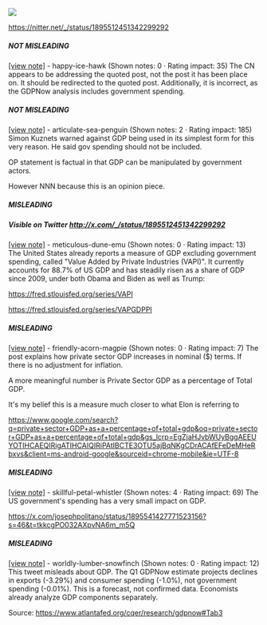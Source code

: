 ![](https://i.imgur.com/nhBWHnC.png)

https://nitter.net/_/status/1895512451342299292
##### NOT MISLEADING

[[view note]](https://x.com/i/birdwatch/n/1895561804039721409) - happy-ice-hawk (Shown notes: 0 · Rating impact: 35)
The CN appears to be addressing the quoted post, not the post it has been place on. It should be redirected to the quoted post. Additionally, it is incorrect, as the GDPNow analysis includes government spending.

##### NOT MISLEADING

[[view note]](https://x.com/i/birdwatch/n/1895560177715179805) - articulate-sea-penguin (Shown notes: 2 · Rating impact: 185)
Simon Kuznets warned against GDP being used in its simplest form for this very reason.  He said gov spending should not be included.  

OP statement is factual in that GDP can be manipulated by government actors.

However NNN because this is an opinion piece.

##### MISLEADING
##### Visible on Twitter http://x.com/_/status/1895512451342299292
[[view note]](https://x.com/i/birdwatch/n/1895680890908316084) - meticulous-dune-emu (Shown notes: 0 · Rating impact: 13)
The United States already reports a measure of GDP excluding government spending, called "Value Added by Private Industries (VAPI)".  It currently accounts for 88.7% of US GDP and has steadily risen as a share of GDP since 2009, under both Obama and Biden as well as Trump:

https://fred.stlouisfed.org/series/VAPI 

https://fred.stlouisfed.org/series/VAPGDPPI

##### MISLEADING

[[view note]](https://x.com/i/birdwatch/n/1895960974286279006) - friendly-acorn-magpie (Shown notes: 0 · Rating impact: 7)
The post explains how private sector GDP increases in nominal ($) terms. If there is no adjustment for inflation.

A more meaningful number is Private Sector GDP as a percentage of Total GDP.

It's my belief this is a measure much closer to what Elon is referring to

https://www.google.com/search?q=private+sector+GDP+as+a+percentage+of+total+gdp&oq=private+sector+GDP+as+a+percentage+of+total+gdp&gs_lcrp=EgZjaHJvbWUyBggAEEUYOTIHCAEQIRigATIHCAIQIRiPAtIBCTE3OTU5ajBqNKgCDrACAfEFeDeMHeRbxvs&client=ms-android-google&sourceid=chrome-mobile&ie=UTF-8

##### MISLEADING

[[view note]](https://x.com/i/birdwatch/n/1895571773061533862) - skillful-petal-whistler (Shown notes: 4 · Rating impact: 69)
The US government's spending has a very small impact on GDP. 

https://x.com/josephpolitano/status/1895541427771523156?s=46&t=tkkcgPO032AXpvNA6m_m5Q

##### MISLEADING

[[view note]](https://x.com/i/birdwatch/n/1895553755497558295) - worldly-lumber-snowfinch (Shown notes: 0 · Rating impact: 12)
This tweet misleads about GDP. The Q1 GDPNow estimate projects declines in exports (-3.29%) and consumer spending (-1.0%), not government spending (-0.01%). This is a forecast, not confirmed data. Economists already analyze GDP components separately.

Source: https://www.atlantafed.org/cqer/research/gdpnow#Tab3
